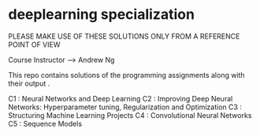 # deeplearning specialization

PLEASE MAKE USE OF THESE SOLUTIONS ONLY FROM A REFERENCE POINT OF VIEW

Course Instructor --> Andrew Ng

This repo contains solutions of the programming assignments along with their output .


C1 : Neural Networks and Deep Learning
C2 : Improving Deep Neural Networks: Hyperparameter tuning, Regularization and Optimization
C3 : Structuring Machine Learning Projects
C4 : Convolutional Neural Networks
C5 : Sequence Models
